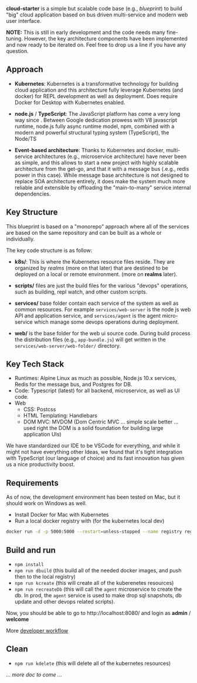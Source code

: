 
**cloud-starter** is a simple but scalable code base (e.g., *blueprint*) to build "big" cloud application based on bus driven multi-service and modern web user interface. 

**NOTE:** This is still in early development and the code needs many fine-tuning. However, the key architecture components have been implemented and now ready to be iterated on. Feel free to drop us a line if you have any question.

## Approach

- **Kubernetes**: Kubernetes is a transformative technology for building cloud application and this architecture fully leverage Kubernetes (and docker) for REPL development as well as deployment. Does require Docker for Desktop with Kubernetes enabled. 

- **node.js** / **TypeScript**: The JavaScript platform has come a very long way since . Between Google dedication prowess with V8 javascript runtime, node.js fully async runtime model, npm, combined with a modern and powerful structural typing system (TypeScript), the Node/TS

- **Event-based architecture**: Thanks to Kubernetes and docker, multi-service architectures (e.g., microservice architecture) have never been as simple, and this allows to start a new project with highly scalable architecture from the get-go, and that it with a message bus (.e.g., redis power in this case). While message base architecture is not designed to replace SOA architecture entirely, it does make the system much more reliable and extensible by offloading the "main-to-many" service internal dependencies. 

## Key Structure

This blueprint is based on a "monorepo" approach where all of the services are based on the same repository and can be built as a whole or individually. 

The key code structure is as follow: 

- **k8s/**: This is where the Kubernetes resource files reside. They are organized by *realms* (more on that later) that are destined to be deployed on a local or remote environment. (more on **realms** later). 

- **scripts/** files are just the build files for the various "devops" operations, such as building, repl watch, and other custom scripts. 

- **services/** base folder contain each service of the system as well as common resources. For example `services/web-server` is the node js web API and application service, and `services/agent` is the agent micro-service which manage some devops operations during deployment. 

- **web/** is the base folder for the web ui source code. During build process the distribution files (e.g., `app-bundle.js`) will get written in the `services/web-server/web-folder/` directory.

## Key Tech Stack

- Runtimes: Alpine Linux as much as possible, Node.js 10.x services, Redis for the message bus, and Postgres for DB.
- Code: Typescript (latest) for all backend, microservice, as well as UI code. 
- Web
	- CSS: Postcss
	- HTML Templating: Handlebars
	- DOM MVC: MVDOM (Dom Centric MVC ... simple scale better ... used right the DOM is a solid foundation for building large application UIs)

We have standardized our IDE to be VSCode for everything, and while it might not have everything other Ideas, we found that it's tight integration with TypeScript (our language of choice) and its fast innovation has given us a nice productivity boost. 

## Requirements

As of now, the development environment has been tested on Mac, but it should work on Windows as well. 

- Install Docker for Mac with Kubernetes
- Run a local docker registry with (for the kubernetes local dev)
```sh
docker run -d -p 5000:5000 --restart=unless-stopped --name registry registry:2.6.2
```

## Build and run
- `npm install`
- `npm run dbuild` (this build all of the needed docker images, and push then to the local registry)
- `npm run kcreate` (this will create all of the kuberenetes resources)
- `npm run recreateDb` (this will call the `agent` microservice to create the db. In prod, the `agent` service is used to make drop sql snapshots, db update and other devops related scripts). 

Now, you should be able to go to http://localhost:8080/ and login as **admin** / **welcome**

More [developer workflow](doc/dev-workflow.md)

## Clean

- `npm run kdelete` (this will delete all of the kubernetes resources)

_... more doc to come ..._